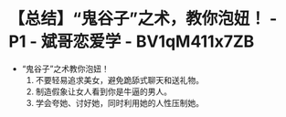 # 【总结】“鬼谷子”之术，教你泡妞！ - P1 - 斌哥恋爱学 - BV1qM411x7ZB

-   “鬼谷子”之术教你泡妞！
    1.  不要轻易追求美女，避免跪舔式聊天和送礼物。
    2.  制造假象让女人看到你是牛逼的男人。
    3.  学会夸她、讨好她，同时利用她的人性压制她。